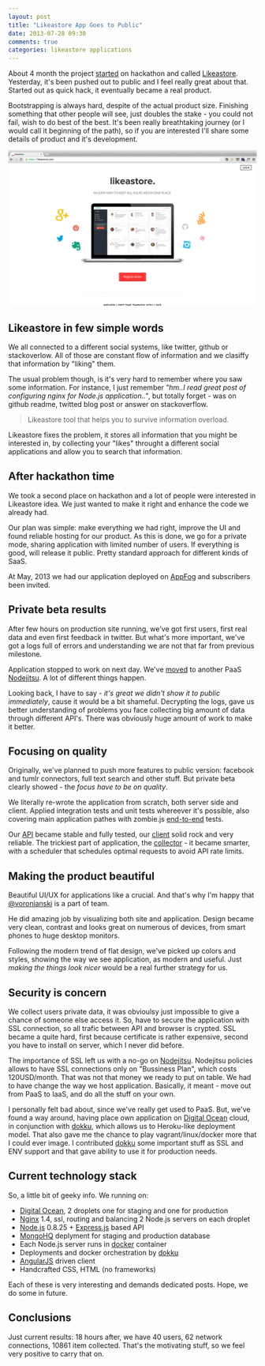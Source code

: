 ```yaml
---
layout: post
title: "Likeastore App Goes to Public"
date: 2013-07-28 09:30
comments: true
categories: likeastore applications
---
```


About 4 month the project [started](http://beletsky.net/2013/03/likeastore-application-built-on.html) on hackathon and called [Likeastore](https://likeastore.com/). Yesterday, it's been pushed out to public and I feel really great about that. Started out as quick hack, it eventually became a real product.

Bootstrapping is always hard, despite of the actual product size. Finishing something that other people will see, just doubles the stake - you could not fail, wish to do best of the best. It's been really breathtaking journey (or I would call it beginning of the path), so if you are interested I'll share some details of product and it's development.

<!--More-->

![likeastore](/images/blog/likeastore-home.png)

## Likeastore in few simple words

We all connected to a different social systems, like twitter, github or stackoverlow. All of those are constant flow of information and we clasiffy that information by "liking" them.

The usual problem though, is it's very hard to remember where you saw some information. For instance, I just remember *"hm..I read great post of configuring nginx for Node.js application.."*, but totally forget - was on github readme, twitted blog post or answer on stackoverflow.

>Likeastore tool that helps you to survive information overload.

Likeastore fixes the problem, it stores all information that you might be interested in, by collecting your "likes" throught a different social applications and allow you to search that information.

## After hackathon time

We took a second place on hackathon and a lot of people were interested in Likeastore idea. We just wanted to make it right and enhance the code we already had.

Our plan was simple: make everything we had right, improve the UI and found reliable hosting for our product. As this is done, we go for a private mode, sharing application with limited number of users. If everything is good, will release it public. Pretty standard approach for different kinds of SaaS.

At May, 2013 we had our application deployed on [AppFog](https://www.appfog.com/) and subscribers been invited.

## Private beta results

After few hours on production site running, we've got first users, first real data and even first feedback in twitter.
But what's more important, we've got a logs full of errors and understanding we are not that far from previous milestone.

Application stopped to work on next day. We've [moved](http://beletsky.net/2013/07/why-we-moved-from-appfog-to-nodejitsu.html) to another PaaS [Nodejitsu](https://www.nodejitsu.com/). A lot of different things happen.

Looking back, I have to say - *it's great we didn't show it to public immediately*, cause it would be a bit shameful. Decrypting the logs, gave us better understanding of problems you face collecting big amount of data through different API's. There was obviously huge amount of work to make it better.

## Focusing on quality

Originally, we've planned to push more features to public version: facebook and tumlr connectors, full text search and other stuff. But private beta clearly showed - the *focus have to be on quality*.

We literally re-wrote the application from scratch, both server side and client. Applied integration tests and unit tests whereever it's possible, also covering main application pathes with zombie.js [end-to-end](http://pixelhunter.me/post/54753803233/end-to-end-testing-with-zombie-js-mocha-js-and) tests.

Our [API](https://github.com/likeastore/app/tree/master/source/api) became stable and fully tested, our [client](https://github.com/likeastore/app/tree/master/public/js) solid rock and very reliable. The trickiest part of application, the [collector](https://github.com/likeastore/collector) - it became smarter, with a scheduler that schedules optimal requests to avoid API rate limits.

## Making the product beautiful

Beautiful UI/UX for applications like a crucial. And that's why I'm happy that [@voronianski](https://twitter.com/voronianski) is a part of team.

He did amazing job by visualizing both site and application. Design became very clean, contrast and looks great on numerous of devices, from smart phones to huge desktop monitors.

Following the modern trend of flat design, we've picked up colors and styles, showing the way we see application, as modern and useful. Just *making the things look nicer* would be a real further strategy for us.

## Security is concern

We collect users private data, it was obvioulsy just impossible to give a chance of someone else access it. So, have to secure the application with SSL connection, so all trafic between API and browser is crypted. SSL became a quite hard, first because certificate is rather expensive, second you have to install on server, which I never did before.

The importance of SSL left us with a no-go on [Nodejitsu](https://www.nodejitsu.com/). Nodejitsu policies allows to have SSL connections only on "Bussiness Plan", which costs 120USD/month. That was not that money we ready to put on table. We had to have change the way we host application. Basically, it meant - move out from PaaS to IaaS, and do all the stuff on your own.

I personally felt bad about, since we've really get used to PaaS. But, we've found a way around, having place own application on [Digital Ocean](https://www.digitalocean.com/) cloud, in conjunction with [dokku](https://github.com/progrium/dokku), which allows us to Heroku-like deployment model. That also gave me the chance to play vagrant/linux/docker more that I could ever image. I contributed [dokku](https://github.com/progrium/dokku) some important stuff as SSL and ENV support and that gave ability to use it for production needs.

## Current technology stack

So, a little bit of geeky info. We running on:

* [Digital Ocean](https://www.digitalocean.com/), 2 droplets one for staging and one for production
* [Nginx](http://nginx.org/) 1.4, ssl, routing and balancing 2 Node.js servers on each droplet
* [Node.js](http://nodejs.org/) 0.8.25 + [Express.js](http://expressjs.com/) based API
* [MongoHQ](http://www.mongohq.com/home) deplyment for staging and production database
* Each Node.js server runs in [docker](http://www.docker.io/) container
* Deployments and docker orchestration by [dokku](https://github.com/progrium/dokku)
* [AngularJS](http://angularjs.org/) driven client
* Handcrafted CSS, HTML (no frameworks)

Each of these is very interesting and demands dedicated posts. Hope, we do some in future.

## Conclusions

Just current results: 18 hours after, we have 40 users, 62 network connections, 10861 item collected. That's the motivating stuff, so we feel very positive to carry that on.